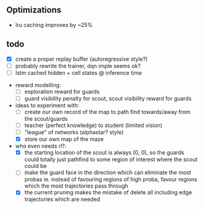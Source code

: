 ## Optimizations

- lru caching improves by ~25%


## todo

- [x] create a proper replay buffer (autoregressive style?)
- [ ] probably rewrite the trainer, dqn imple seems ok?
- [ ] lstm cached hidden + cell states @ inference time
- reward modelling:
    - [ ] exploration reward for guards
    - [ ] guard visibility penalty for scout, scout visibility reward for guards
- ideas to experiment with:
    - [ ] create our own record of the map to path find towards/away from the scout/guards
    - [ ] teacher (perfect knowledge) to student (limited vision)
    - [ ] "league" of networks (alphastar? style)
    - [x] store our own map of the maze

- who even needs rl?:
    - [x] the starting location of the scout is always (0, 0),
        so the guards could totally just pathfind to some region of interest where the scout could be
    - [ ] make the guard face in the direction which can eliminate the most probas ie.
    instead of favouring regions of high proba, favour regions which the most trajectories pass through
    - [x] the current pruning makes the mistake of delete all including edge trajectories which are needed
